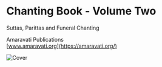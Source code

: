 # Chanting Book - Volume Two

Suttas, Parittas and Funeral Chanting

Amaravati Publications\
[www.amaravati.org](https://amaravati.org/)

![Cover](./images/vol2-webcover.jpg)
